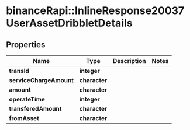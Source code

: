 # binanceRapi::InlineResponse20037UserAssetDribbletDetails


## Properties
Name | Type | Description | Notes
------------ | ------------- | ------------- | -------------
**transId** | **integer** |  | 
**serviceChargeAmount** | **character** |  | 
**amount** | **character** |  | 
**operateTime** | **integer** |  | 
**transferedAmount** | **character** |  | 
**fromAsset** | **character** |  | 


